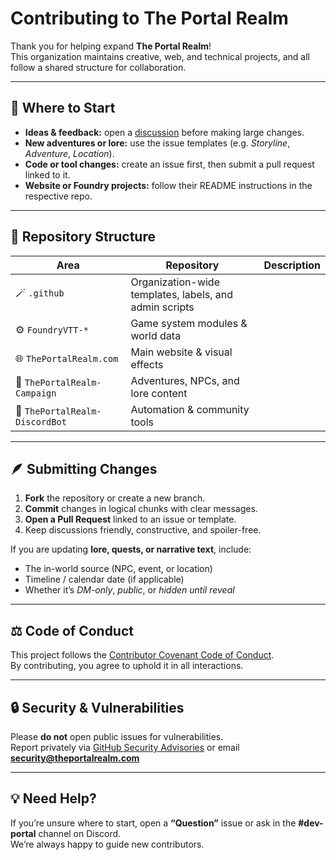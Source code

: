 # Contributing to The Portal Realm

Thank you for helping expand **The Portal Realm**!  
This organization maintains creative, web, and technical projects, and all follow a shared structure for collaboration.

---

## 🧭 Where to Start

- **Ideas & feedback:** open a [discussion](../../discussions) before making large changes.  
- **New adventures or lore:** use the issue templates (e.g. *Storyline*, *Adventure*, *Location*).  
- **Code or tool changes:** create an issue first, then submit a pull request linked to it.  
- **Website or Foundry projects:** follow their README instructions in the respective repo.

---

## 🧱 Repository Structure

| Area | Repository | Description |
|------|-------------|-------------|
| 🪄 `.github` | Organization-wide templates, labels, and admin scripts |
| ⚙️ `FoundryVTT-*` | Game system modules & world data |
| 🌐 `ThePortalRealm.com` | Main website & visual effects |
| 🧭 `ThePortalRealm-Campaign` | Adventures, NPCs, and lore content |
| 🤖 `ThePortalRealm-DiscordBot` | Automation & community tools |

---

## 🪶 Submitting Changes

1. **Fork** the repository or create a new branch.  
2. **Commit** changes in logical chunks with clear messages.  
3. **Open a Pull Request** linked to an issue or template.  
4. Keep discussions friendly, constructive, and spoiler-free.

If you are updating **lore, quests, or narrative text**, include:
- The in-world source (NPC, event, or location)  
- Timeline / calendar date (if applicable)  
- Whether it’s *DM-only*, *public*, or *hidden until reveal*

---

## ⚖️ Code of Conduct

This project follows the [Contributor Covenant Code of Conduct](./CODE_OF_CONDUCT.md).  
By contributing, you agree to uphold it in all interactions.

---

## 🔒 Security & Vulnerabilities

Please **do not** open public issues for vulnerabilities.  
Report privately via [GitHub Security Advisories](../../security/advisories) or email  
**security@theportalrealm.com**

---

## 💡 Need Help?

If you’re unsure where to start, open a **“Question”** issue or ask in the **#dev-portal** channel on Discord.  
We’re always happy to guide new contributors.
